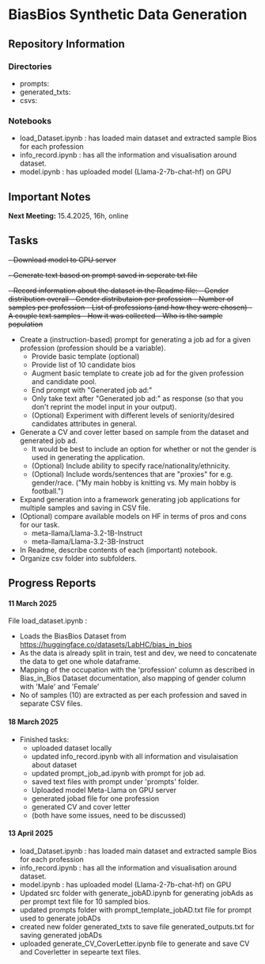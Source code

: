 # BiasBios Synthetic Data Generation

## Repository Information
### Directories
- prompts:
- generated_txts:
- csvs:

### Notebooks
- load_Dataset.ipynb : has loaded main dataset and extracted sample Bios for each profession
- info_record.ipynb : has all the information and visualisation around dataset.
- model.ipynb : has uploaded model (Llama-2-7b-chat-hf) on GPU 
##
## Important Notes
**Next Meeting:** 15.4.2025, 16h, online
##
## Tasks
~~- Download model to GPU server~~

~~- Generate text based on prompt saved in seperate txt file~~

~~- Record information about the dataset in the Readme file:
    - Gender distribution overall
    - Gender distributaion per profession
    - Number of samples per profession
    - List of professions (and how they were chosen)
    - A couple text samples
    - How it was collected
    - Who is the sample population~~
    
- Create a (instruction-based) prompt for generating a job ad for a given profession (profession should be a variable).
    - Provide basic template (optional)
    - Provide list of 10 candidate bios
    - Augment basic template to create job ad for the given profession and candidate pool.
    - End prompt with "Generated job ad:"
    - Only take text after "Generated job ad:" as response (so that you don't reprint the model input in your output).
    - (Optional) Experiment with different levels of seniority/desired candidates attributes in general.
- Generate a CV and cover letter based on sample from the dataset and generated job ad.
    - It would be best to include an option for whether or not the gender is used in generating the application.
    - (Optional) Include ability to specify race/nationality/ethnicity.
    - (Optional) Include words/sentences that are "proxies" for e.g. gender/race. ("My main hobby is knitting vs. My main hobby is football.")
- Expand generation into a framework generating job applications for multiple samples and saving in CSV file.
- (Optional) compare available models on HF in terms of pros and cons for our task.
    - meta-llama/Llama-3.2-1B-Instruct
    - meta-llama/Llama-3.2-3B-Instruct
- In Readme, describe contents of each (important) notebook.
- Organize csv folder into subfolders.
##

## Progress Reports
#### 11 March 2025

File load_dataset.ipynb : 
- Loads the BiasBios Dataset from  https://huggingface.co/datasets/LabHC/bias_in_bios 
- As the data is already split in train, test and dev, we need to concatenate the data to get one whole dataframe. 
- Mapping of the occupation with the 'profession' column as described in Bias_in_Bios Dataset documentation, also mapping of gender column with 'Male' and 'Female' 
- No of samples (10) are extracted as per each profession and saved in separate CSV files. 
#### 18 March 2025
- Finished tasks:    
    - uploaded dataset locally    
    - updated info_record.ipynb with all information and visulaisation about dataset    
    - updated prompt_job_ad.ipynb with prompt for job ad.    
    - saved text files with prompt under 'prompts' folder.
    - Uploaded model Meta-Llama on GPU server
    - generated jobad file for one profession
    - generated CV and cover letter
    - (both have some issues, need to be discussed)

#### 13 April 2025
- load_Dataset.ipynb : has loaded main dataset and extracted sample Bios for each profession
- info_record.ipynb : has all the information and visualisation around dataset.
- model.ipynb : has uploaded model (Llama-2-7b-chat-hf) on GPU
- Updated src folder with generate_jobAD.ipynb for generating jobAds as per prompt text file for 10 sampled bios.
- updated prompts folder with prompt_template_jobAD.txt file for prompt used to generate jobADs
- created new folder generated_txts to save file generated_outputs.txt for saving generated jobADs
- uploaded generate_CV_CoverLetter.ipynb file to generate and save CV and Coverletter in sepearte text files.
